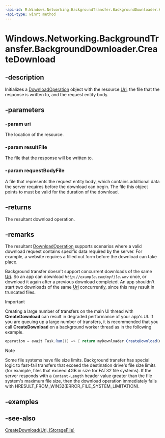```yaml
---
-api-id: M:Windows.Networking.BackgroundTransfer.BackgroundDownloader.CreateDownload(Windows.Foundation.Uri,Windows.Storage.IStorageFile,Windows.Storage.IStorageFile)
-api-type: winrt method
---
```


<!-- Method syntax
public Windows.Networking.BackgroundTransfer.DownloadOperation CreateDownload(Windows.Foundation.Uri uri, Windows.Storage.IStorageFile resultFile, Windows.Storage.IStorageFile requestBodyFile)
-->

# Windows.Networking.BackgroundTransfer.BackgroundDownloader.CreateDownload

## -description
Initializes a [DownloadOperation](downloadoperation.md) object with the resource [Uri](../windows.foundation/uri.md), the file that the response is written to, and the request entity body.

## -parameters
### -param uri
The location of the resource.

### -param resultFile
The file that the response will be written to.

### -param requestBodyFile
A file that represents the request entity body, which contains additional data the server requires before the download can begin. The file this object points to must be valid for the duration of the download.

## -returns
The resultant download operation.

## -remarks
The resultant [DownloadOperation](downloadoperation.md) supports scenarios where a valid download request contains specific data required by the server. For example, a website requires a filled out form before the download can take place.

Background transfer doesn't support concurrent downloads of the same [Uri](../windows.foundation/uri.md). So an app can download *`http://example.com/myfile.wmv`* once, or download it again after a previous download completed. An app shouldn't start two downloads of the same [Uri](../windows.foundation/uri.md) concurrently, since this may result in truncated files.

> [!IMPORTANT]
> Creating a large number of transfers on the main UI thread with **CreateDownload** can result in degraded performance of your app's UI. If you are queuing up a large number of transfers, it is recommended that you call **CreateDownload** on a background worker thread as in the following example.

```csharp
operation = await Task.Run(() => { return myDownloader.CreateDownload(uri, file); });
```

> [!NOTE]
> Some file systems have file size limits. Background transfer has special logic to fast-fail transfers that exceed the destination drive's file size limits (for example, files that exceed 4GB in size for FAT32 file systems). If the server responds with a `Content-Length` header value greater than the file system's maximum file size, then the download operation immediately fails with HRESULT_FROM_WIN32(ERROR_FILE_SYSTEM_LIMITATION).

## -examples

## -see-also
[CreateDownload(Uri, IStorageFile)](backgrounddownloader_createdownload_186972694.md)